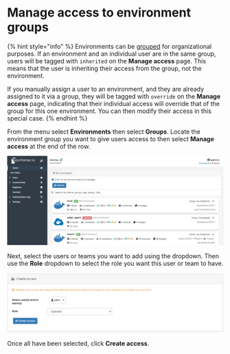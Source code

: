 # Manage access to environment groups

{% hint style="info" %}
Environments can be [grouped](groups.md) for organizational purposes. If an environment and an individual user are in the same group, users will be tagged with `inherited` on the **Manage access** page. This means that the user is inheriting their access from the group, not the environment.

If you manually assign a user to an environment, and they are already assigned to it via a group, they will be tagged with `override` on the **Manage access** page, indicating that their individual access will override that of the group for this one environment. You can then modify their access in this special case.
{% endhint %}

From the menu select **Environments** then select **Groups**. Locate the environment group you want to give users access to then select **Manage access** at the end of the row.

![](../../.gitbook/assets/2.10-environments-access-groups-1.gif)

Next, select the users or teams you want to add using the dropdown. Then use the **Role** dropdown to select the role you want this user or team to have.

![](../../.gitbook/assets/be-endpoints-access-2.png)

Once all have been selected, click **Create access**.
